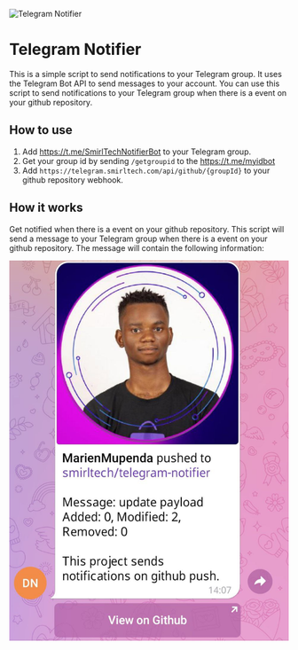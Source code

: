 
![Telegram Notifier](https://banners.beyondco.de/Telergam%20Notifier.png?theme=light&packageManager=&packageName=https%3A%2F%2Ftelegram.smirltech.com&pattern=architect&style=style_1&description=A+bot+to+send+notifications+into+your+Telegram+group.&md=1&showWatermark=1&fontSize=100px&images=bell)

# Telegram Notifier
This is a simple script to send notifications to your Telegram group. It uses the Telegram Bot API to send messages to
your account. You can use this script to send notifications to your Telegram group when there is a event on your
github repository.

## How to use

1. Add https://t.me/SmirlTechNotifierBot to your Telegram group.
2. Get your group id by sending `/getgroupid` to the  https://t.me/myidbot
3. Add `https://telegram.smirltech.com/api/github/{groupId}` to your github repository webhook.

## How it works

Get notified when there is a event on your github repository. This script will send a message to your Telegram group
when there is a event on your github repository. The message will contain the following information:

![alt text](img.png "Telegram Notifier")
